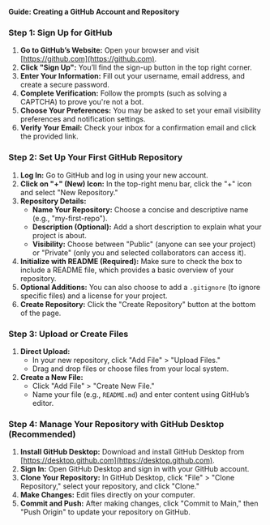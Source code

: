 **Guide: Creating a GitHub Account and Repository**

### **Step 1: Sign Up for GitHub**
1. **Go to GitHub’s Website:** Open your browser and visit [https://github.com](https://github.com).
2. **Click "Sign Up":** You’ll find the sign-up button in the top right corner.
3. **Enter Your Information:** Fill out your username, email address, and create a secure password.
4. **Complete Verification:** Follow the prompts (such as solving a CAPTCHA) to prove you're not a bot.
5. **Choose Your Preferences:** You may be asked to set your email visibility preferences and notification settings.
6. **Verify Your Email:** Check your inbox for a confirmation email and click the provided link.

### **Step 2: Set Up Your First GitHub Repository**
1. **Log In:** Go to GitHub and log in using your new account.
2. **Click on "+" (New) Icon:** In the top-right menu bar, click the "+" icon and select "New Repository."
3. **Repository Details:**
   - **Name Your Repository:** Choose a concise and descriptive name (e.g., "my-first-repo").
   - **Description (Optional):** Add a short description to explain what your project is about.
   - **Visibility:** Choose between "Public" (anyone can see your project) or "Private" (only you and selected collaborators can access it).
4. **Initialize with README (Required):** Make sure to check the box to include a README file, which provides a basic overview of your repository.
5. **Optional Additions:** You can also choose to add a `.gitignore` (to ignore specific files) and a license for your project.
6. **Create Repository:** Click the "Create Repository" button at the bottom of the page.

### **Step 3: Upload or Create Files**
1. **Direct Upload:**
   - In your new repository, click "Add File" > "Upload Files."
   - Drag and drop files or choose files from your local system.
2. **Create a New File:**
   - Click "Add File" > "Create New File."
   - Name your file (e.g., `README.md`) and enter content using GitHub’s editor.

### **Step 4: Manage Your Repository with GitHub Desktop (Recommended)**
1. **Install GitHub Desktop:** Download and install GitHub Desktop from [https://desktop.github.com](https://desktop.github.com).
2. **Sign In:** Open GitHub Desktop and sign in with your GitHub account.
3. **Clone Your Repository:** In GitHub Desktop, click "File" > "Clone Repository," select your repository, and click "Clone."
4. **Make Changes:** Edit files directly on your computer.
5. **Commit and Push:** After making changes, click "Commit to Main," then "Push Origin" to update your repository on GitHub.




